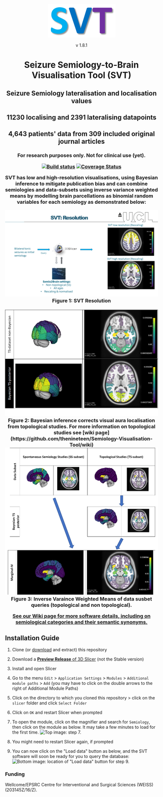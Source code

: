 <p align="center">
  <img src="images/SVT%20branding%20purple%20medium%202.png">
</p>
<p align="center"> v 1.8.1 </p> 

<h1 align="center"> Seizure Semiology-to-Brain Visualisation Tool (SVT) </h1>


  
<h2 align="center"> Seizure Semiology lateralisation and localisation values 
<h2 align="center"> 11230 localising and 2391 lateralising datapoints
<h2 align="center"> 4,643 patients' data from 309 included original journal articles

<h3 align="center"> For research purposes only. Not for clinical use (yet). </p> 


[![Build status](https://img.shields.io/travis/thenineteen/Semiology-Visualisation-Tool/master.svg?label=Travis%20CI%20build&logo=travis)](https://travis-ci.org/thenineteen/Semiology-Visualisation-Tool)  [![Coverage Status](https://coveralls.io/repos/github/thenineteen/Semiology-Visualisation-Tool/badge.svg?branch=master)](https://coveralls.io/github/thenineteen/Semiology-Visualisation-Tool?branch=master)






SVT has low and high-resolution visualisations, using Bayesian inference to mitigate publication bias and can combine semiologies and data-subsets using inverse variance weighted means by modelling brain parcellations as binomial random variables for each semiology as demonstrated below:


<img src="https://github.com/thenineteen/Semiology-Visualisation-Tool/blob/master/images/GOSH%20April%202021.png">
Figure 1: SVT Resolution
<br>
<br>


<img src="https://github.com/thenineteen/Semiology-Visualisation-Tool/blob/master/images/GOSH%20April%202021%202.png">
<br>
Figure 2: Bayesian inference corrects visual aura localisation from topological studies. For more information on topological studies see [wiki page](https://github.com/thenineteen/Semiology-Visualisation-Tool/wiki) 


<img src="https://github.com/thenineteen/Semiology-Visualisation-Tool/blob/master/images/GOSH%20April%202021%203.png">
Figure 3: Inverse Varaince Weighted Means of data susbet queries (topological and non topological).





[See our Wiki page for more software details, including on semiological categories and their semantic synonyms.](https://github.com/thenineteen/Semiology-Visualisation-Tool/wiki)



## Installation Guide
1. Clone (or [download](https://github.com/thenineteen/Semiology-Visualisation-Tool/archive/master.zip) and extract) this repository
2. Download a [**Preview Release** of 3D Slicer](https://download.slicer.org/) (not the Stable version)
3. Install and open Slicer
4. Go to the menu `Edit` > `Application Settings` > `Modules` > `Additional module paths` > `Add` (you may have to click on the double arrows to the right of Additional Module Paths)
5. Click on the directory to which you cloned this repository > click on the `slicer` folder and click `Select Folder`
6. Click on `OK` and restart Slicer when prompted
7. To open the module, click on the magnifier and search for `Semiology`, then click on the module as below.
It may take a few minutes to load for the first time.
![Top image: step 7.](https://github.com/thenineteen/Semiology-Visualisation-Tool/blob/master/images/instructions.jpg)

8. You might need to restart Slicer again, if prompted
9. You can now click on the "Load data" button as below, and the SVT software will soon be ready for you to query the database:
![Bottom image: location of "Load data" button for step 9.](https://github.com/thenineteen/Semiology-Visualisation-Tool/blob/master/images/instructions2.jpg)

### Funding
Wellcome/EPSRC Centre for Interventional and Surgical Sciences (WEISS) (203145Z/16/Z).
